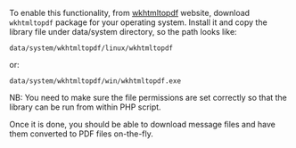To enable this functionality, from [wkhtmltopdf](https://wkhtmltopdf.org/) website, download `wkhtmltopdf` package for your operating system. Install it and copy the library file under data/system directory, so the path looks like:

```
data/system/wkhtmltopdf/linux/wkhtmltopdf
```

or:

```
data/system/wkhtmltopdf/win/wkhtmltopdf.exe
```

NB: You need to make sure the file permissions are set correctly so that the library can be run from within PHP script.

Once it is done, you should be able to download message files and have them converted to PDF files on-the-fly.
